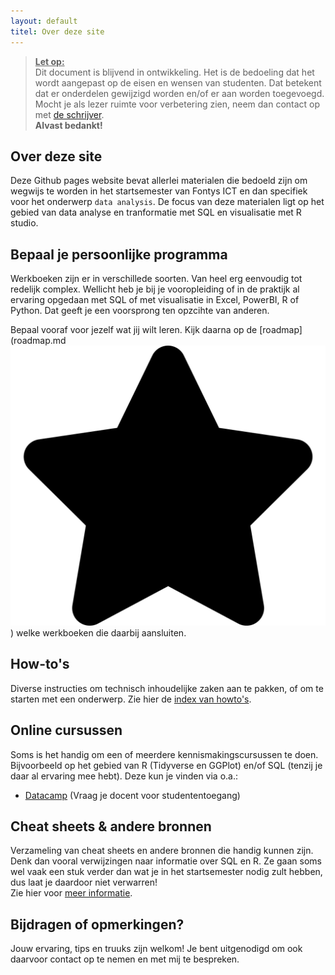 ```yaml
---
layout: default
titel: Over deze site
---
```


> **<ins>Let op:</ins>**\
> Dit document is blijvend in ontwikkeling. Het is de bedoeling dat het wordt aangepast op de eisen en wensen van studenten.
> Dat betekent dat er onderdelen gewijzigd worden en/of er aan worden toegevoegd. Mocht je als lezer ruimte voor verbetering zien, neem dan contact op met [de schrijver](mailto:k.velthuijs@fontys.nl).\
> **Alvast bedankt!**

## Over deze site

Deze Github pages website bevat allerlei materialen die bedoeld zijn om wegwijs te worden in het startsemester van Fontys ICT en dan specifiek voor het onderwerp `data analysis`. De focus van deze materialen ligt op het gebied van data analyse en tranformatie met SQL en visualisatie met R studio.

## Bepaal je persoonlijke programma

Werkboeken zijn er in verschillede soorten. Van heel erg eenvoudig tot redelijk complex. Wellicht heb je bij je vooropleiding of in de praktijk al ervaring opgedaan met SQL of met visualisatie in Excel, PowerBI, R of Python. Dat geeft je een voorsprong ten opzcihte van anderen.

Bepaal vooraf voor jezelf wat jij wilt leren. Kijk daarna op de [roadmap](roadmap.md <span> <img class="inline-icon fg-red" src="./assets/svg/star.svg" />) welke werkboeken die daarbij aansluiten.

## How-to's

Diverse instructies om technisch inhoudelijke zaken aan te pakken, of om te starten met een onderwerp. Zie hier de [index van howto's](howto.md).

## Online cursussen

Soms is het handig om een of meerdere kennismakingscursussen te doen. Bijvoorbeeld op het gebied van R (Tidyverse en GGPlot) en/of SQL (tenzij je daar al ervaring mee hebt). Deze kun je vinden via o.a.:

- [Datacamp](https://www.datacamp.com/) (Vraag je docent voor studententoegang)

## Cheat sheets & andere bronnen

Verzameling van cheat sheets en andere bronnen die handig kunnen zijn. Denk dan vooral verwijzingen naar informatie over SQL en R. Ze gaan soms wel vaak een stuk verder dan wat je in het startsemester nodig zult hebben, dus laat je daardoor niet verwarren!  
Zie hier voor [meer informatie](cheeatsheets.md).

## Bijdragen of opmerkingen?

Jouw ervaring, tips en truuks zijn welkom! Je bent uitgenodigd om ook daarvoor contact op te nemen en met mij te bespreken.
